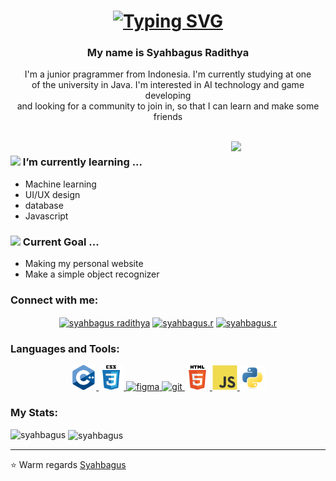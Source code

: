 <h1 align="center">
 <a href="https://git.io/typing-svg"><img src="https://readme-typing-svg.demolab.com?font=Roboto+Slab&size=30&pause=1000&color=4D27E8&center=true&vCenter=true&width=435&lines=Hi%2C+There!+%F0%9F%91%8B;Welcome+to+my+profile;Keep+learning+%F0%9F%93%96;Stay+chill+%E2%98%95" alt="Typing SVG" /></a>
</h1>

<h3 align="center">My name is Syahbagus Radithya</h3>
<p align="center">
  I'm a junior pragrammer from Indonesia. I'm currently studying at one </br>
  of the university in Java. I'm interested in AI technology and game developing </br>
  and looking for a community to join in, so that I can learn and make some friends </br>
</p>
</br>
<img src="https://user-images.githubusercontent.com/80558000/232263723-0c553074-1cd3-4222-a402-5b15977720b3.gif" width=30% align="right"/>

### <img src="https://user-images.githubusercontent.com/80558000/232265090-a7700fd8-72bd-404c-8140-f94a6c825fb9.gif" height="50px" /> I’m currently learning ...
- Machine learning
- UI/UX design
- database
- Javascript

### <img src="https://user-images.githubusercontent.com/80558000/232265659-e8ea56c0-be3b-44ad-8b56-3df3f3f042ef.gif" height="50px" /> Current Goal ...
- Making my personal website
- Make a simple object recognizer

<h3 align="left">Connect with me:</h3>
<p align="center">
<a href="https://linkedin.com/in/syahbagus radithya" target="blank"><img align="center" src="https://raw.githubusercontent.com/rahuldkjain/github-profile-readme-generator/master/src/images/icons/Social/linked-in-alt.svg" alt="syahbagus radithya" height="30" width="40" /></a>
<a href="https://instagram.com/syahbagus.r" target="blank"><img align="center" src="https://raw.githubusercontent.com/rahuldkjain/github-profile-readme-generator/master/src/images/icons/Social/instagram.svg" alt="syahbagus.r" height="30" width="40" /></a>
<a href="mailto:syahbagusradithya@gmail.com" target="blank"><img align="center" src="https://user-images.githubusercontent.com/80558000/232265895-7cf0645f-ba66-4415-b401-eab390cd112c.png" alt="syahbagus.r" height="30" /></a>
</p>

<h3 align="left">Languages and Tools:</h3>
<p align="center"> 
  <a href="https://www.w3schools.com/cpp/" target="_blank" rel="noreferrer"> <img src="https://raw.githubusercontent.com/devicons/devicon/master/icons/cplusplus/cplusplus-original.svg" alt="cplusplus" width="40" height="40"/>
  <a href="https://www.w3schools.com/css/" target="_blank" rel="noreferrer"> <img src="https://raw.githubusercontent.com/devicons/devicon/master/icons/css3/css3-original-wordmark.svg" alt="css3" width="40" height="40"/> </a> 
  <a href="https://www.figma.com/" target="_blank" rel="noreferrer"> <img src="https://www.vectorlogo.zone/logos/figma/figma-icon.svg" alt="figma" width="40" height="40"/> </a> 
  <a href="https://git-scm.com/" target="_blank" rel="noreferrer"> <img src="https://www.vectorlogo.zone/logos/git-scm/git-scm-icon.svg" alt="git" width="40" height="40"/> </a> 
  <a href="https://www.w3.org/html/" target="_blank" rel="noreferrer"> <img src="https://raw.githubusercontent.com/devicons/devicon/master/icons/html5/html5-original-wordmark.svg" alt="html5" width="40" height="40"/> </a> 
  <a href="https://developer.mozilla.org/en-US/docs/Web/JavaScript" target="_blank" rel="noreferrer"> <img src="https://raw.githubusercontent.com/devicons/devicon/master/icons/javascript/javascript-original.svg" alt="javascript" width="40" height="40"/> </a> 
  <a href="https://www.python.org" target="_blank" rel="noreferrer"> <img src="https://raw.githubusercontent.com/devicons/devicon/master/icons/python/python-original.svg" alt="python" width="40" height="40"/> </a> 
</p>

<h3 align="left">My Stats:</h3>
<p><img align="left" src="https://github-readme-stats.vercel.app/api/top-langs?username=syahbagus&show_icons=true&locale=en&layout=compact" alt="syahbagus" /></p>

<p>&nbsp;<img align="center" src="https://github-readme-stats.vercel.app/api?username=syahbagus&show_icons=true&theme=tokyonight&locale=en" alt="syahbagus" /></p>

---
⭐️ Warm regards [Syahbagus](https://github.com/syahbagus)
